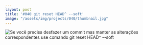 ```yaml
---
layout: post
title: '#040 git reset HEAD^ --soft'
image: "/assets/img/projects/040/thumbnail.jpg"
---
```


<img  alt="Se você precisa desfazer um commit mas manter as alterações correspondentes use comando git reset HEAD^ --soft" src="/assets/img/projects/040/full.jpg">